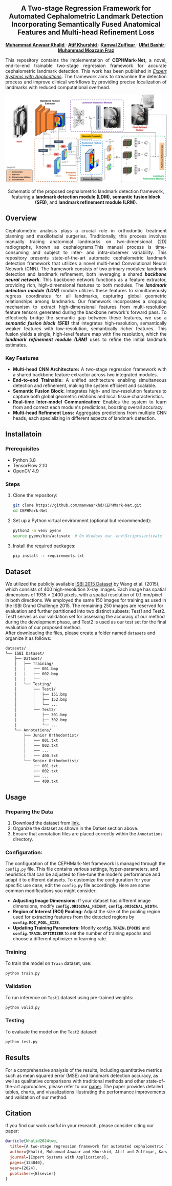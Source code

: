 <h2 align="center">A Two-stage Regression Framework for Automated Cephalometric Landmark Detection Incorporating Semantically Fused Anatomical Features and Multi-head Refinement Loss</h2>
<p align="center">
  <a href="https://scholar.google.com/citations?hl=en&user=eTZ3L4QAAAAJ"><strong> Muhammad Anwaar Khalid </strong></a>
  ·
  <a href="https://scholar.google.com/citations?user=n1GKwfkAAAAJ&hl=en"><strong> Atif Khurshid </strong></a>
  ·
  <a href="https://scholar.google.com/citations?hl=en&user=1yHShlwAAAAJ"><strong> Kanwal Zulfiqar </strong></a>
  ·
  <a href="https://scholar.google.com/citations?hl=en&user=e2w698UAAAAJ"><strong> Ulfat Bashir </strong></a>
  ·
  <a href="https://scholar.google.com/citations?user=tpfgan0AAAAJ&hl=en"><strong> Muhammad Moazam Fraz </strong></a>
  <br>
</p>
<p align="justify">
This repository contains the implementation of <b>CEPHMark-Net</b>, a novel, end-to-end trainable two-stage regression framework for accurate cephalometric landmark detection. This work has been published in <a href="https://www.sciencedirect.com/science/article/abs/pii/S095741742401707X"><i>Expert Systems with Applications</i></a>. The framework aims to streamline the detection process and improve clinical workflows by providing precise localization of landmarks with reduced computational overhead.
</p>

<div align="center">
  <img src="docs/framework-schematic-diagram.png">
</div>
<br>
<div align="center"> Schematic of the proposed cephalometric landmark detection framework, featuring a <b>landmark detection module (LDM)</b>, <b>semantic fusion block (SFB)</b>, and <b>landmark refinement module (LRM)</b>. </div>

<h2 align="left">Overview</h2>
<p align="justify">
Cephalometric analysis plays a crucial role in orthodontic treatment planning and maxillofacial surgeries. Traditionally, this process involves manually tracing anatomical landmarks on two-dimensional (2D) radiographs, known as cephalograms.This manual process is time-consuming and subject to inter- and intra-observer variability. This repository presents state-of-the-art automatic cephalometric landmark detection framework that utilizes a novel multi-head Convolutional Neural Network (CNN). The framework consists of two primary modules: landmark detection and landmark refinement, both leveraging a shared <b><i>backbone neural network</i></b>. This backbone network functions as a feature extractor, providing rich, high-dimensional features to both modules. The <b><i>landmark detection module (LDM)</i></b> module utilizes these features to simultaneously regress coordinates for all landmarks, capturing global geometric relationships among landmarks. Our framework incorporates a cropping mechanism to extract high-dimensional features from multi-resolution feature tensors generated during the backbone network's forward pass. To effectively bridge the semantic gap between these features, we use a <b><i>semantic fusion block (SFB)</i></b> that integrates high-resolution, semantically weaker features with low-resolution, semantically richer features. This fusion yields a single, high-level feature map with fine resolution, which the <b><i>landmark refinement module (LRM)</i></b> uses to refine the initial landmark estimates.
</p>
<h3 align="left">Key Features</h3>
<ul align="justify">
  <li> <b>Multi-head CNN Architecture:</b> A two-stage regression framework with a shared backbone feature extractor across two integrated modules.
  <li> <b>End-to-end Trainable:</b> A unified architecture enabling simultaneous detection and refinement, making the system efficient and scalable.
  <li> <b>Semantic Fusion Block:</b> Integrates high- and low-resolution features to capture both global geometric relations and local tissue characteristics.
  <li> <b>Real-time Inter-model Communication:</b> Enables the system to learn from and correct each module's predictions, boosting overall accuracy.
  <li> <b>Multi-head Refinment Loss:</b> Aggregates predictions from multiple CNN heads, each specializing in different aspects of landmark detection.
</ul>

## Installatoin
### Prerequisites
- Python 3.8
- TensorFlow 2.10
- OpenCV 4.9
### Steps
1. Clone the repository:
   ```bash
   git clone https://github.com/manwaarkhd/CEPHMark-Net.git
   cd CEPHMark-Net
   ```
3. Set up a Python virtual environment (optional but recommended):
   ```bash
   python3 -m venv pyenv
   source pyenv/bin/activate  # On Windows use `env\Scripts\activate`
   ```
5. Install the required packages:
   ```bash
   pip install -r requirements.txt
   ```

## Dataset
We utilized the publicly available [ISBI 2015 Dataset](https://ieeexplore.ieee.org/iel7/42/4359023/07061486.pdf?casa_token=Wv4hnXcVbf4AAAAA:eIQCBU1Y_6s0H9s1WXZk-c30fQQq-B7_nz-ADloTje8WqKzfZPE_7TXpaCxSob5L0CqG9F8rpkvk) by Wang et al. (2015), which consists of 400 high-resolution X-ray images. Each image has spatial dimensions of 1935 × 2400 pixels, with a spatial resolution of 0.1 mm/pixel in both directions. We employed the same 150 images for training as used in the ISBI Grand Challenge 2015. The remaining 250 images are reserved for evaluation and further partitioned into two distinct subsets: Test1 and Test2. Test1 serves as our validation set for assessing the accuracy of our method during the development phase, and Test2 is used as our test set for the final evaluation of our proposed method. <br>
After downloading the files, please create a folder named `datasets` and organize it as follows:
```
datasets/
└── ISBI Dataset/
    ├── Dataset/
    │   ├── Training/
    │   │   ├── 001.bmp
    │   │   ├── 002.bmp
    │   │   └── ...
    │   └── Testing/
    │       ├── Test1/
    │       │   ├── 151.bmp
    │       │   ├── 152.bmp
    │       │   └── ...
    │       └── Test2/
    │           ├── 301.bmp
    │           ├── 302.bmp
    │           └── ...
    └── Annotations/
        ├── Junior Orthodontist/
        │   ├── 001.txt
        │   ├── 002.txt
        │   ├── ...
        │   └── 400.txt
        └── Senior Orthodontist/
            ├── 001.txt
            ├── 002.txt
            ├── ...
            └── 400.txt
```

## Usage
### Preparing the Data
1. Download the dataset from [link](https://figshare.com/s/37ec464af8e81ae6ebbf).
2. Organize the dataset as shown in the Datset section above.
3. Ensure that annotation files are placed correctly within the `Annotations` directory.

### Configuration:
The configuration of the CEPHMark-Net framework is managed through the `config.py` file. This file contains various settings, hyper-parameters, and heuristics that can be adjusted to fine-tune the model's performance and adapt it to different datasets. To customize the configuration for your specific use case, edit the `config.py` file accordingly. Here are some common modifications you might consider:
- **Adjusting Image Dimensions:** If your dataset has different image dimensions, modify **`config.ORIGINAL_HEIGHT`**, **`config.ORIGINAL_WIDTH`**.
- **Region of Interest (ROI) Pooling:** Adjust the size of the pooling region used for extracting features from the detected regions by **`config.ROI_POOL_SIZE`**.
- **Updating Training Parameters:** Modify **`config.TRAIN.EPOCHS`** and **`config.TRAIN.OPTIMIZER`** to set the number of training epochs and choose a different optimizer or learning rate.

### Training
To train the model on `Train` dataset, use:
```bash
python train.py
```
### Validation
To run inference on `Test1` dataset using pre-trained weights:
```bash
python valid.py
```
### Testing
To evaluate the model on the `Test2` dataset:
```bash
python test.py
```

## Results
For a comprehensive analysis of the results, including quantitative metrics such as mean squared error (MSE) and landmark detection accuracy, as well as qualitative comparisons with traditional methods and other state-of-the-art approaches, please refer to our [paper](https://www.sciencedirect.com/science/article/abs/pii/S095741742401707X). The paper provides detailed tables, charts, and visualizations illustrating the performance improvements and validation of our method.

## Citation
If you find our work useful in your research, please consider citing our paper:
```BibTeX
@article{khalid2024two,
  title={A two-stage regression framework for automated cephalometric landmark detection incorporating semantically fused anatomical features and multi-head refinement loss},
  author={Khalid, Muhammad Anwaar and Khurshid, Atif and Zulfiqar, Kanwal and Bashir, Ulfat and Fraz, Muhammad Moazam},
  journal={Expert Systems with Applications},
  pages={124840},
  year={2024},
  publisher={Elsevier}
}
```

